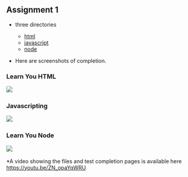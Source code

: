 ## Assignment 1

* three directories
  * [html](html)
  * [javascript](javascript)
  * [node](node)

* Here are screenshots of completion.
### Learn You HTML
<img src="![assignments/Kassa/1/htmllearnyouhtml.png](images/htmllearnyouhtml.png)" width="700">

### Javascripting
<img src="C:\Users\danie\cs533-f25\assignments\Kassa\1\images\javascript.png" width="700">

### Learn You Node
<img src="C:\Users\danie\cs533-f25\assignments\Kassa\1\images\learnyounode.png" width="700">

*A video showing the files and test completion pages is available here  https://youtu.be/ZN_opaYqWRU

